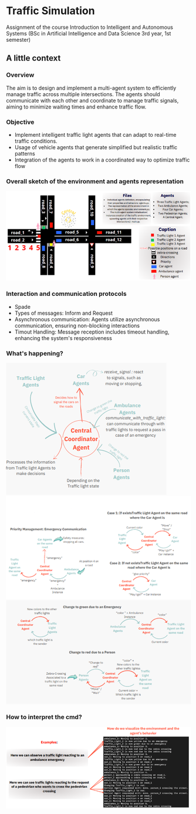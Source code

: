 # Traffic Simulation
Assignment of the course Introduction to Intelligent and Autonomous Systems (BSc in Artificial Intelligence and Data Science 3rd year, 1st semester)

## A little context
### Overview
The aim is to design and implement a multi-agent system to efficiently
manage traffic across multiple intersections. The agents should
communicate with each other and coordinate to manage traffic signals,
aiming to minimize waiting times and enhance traffic flow.

### Objective
* Implement intelligent traffic light agents that can adapt to real-time traffic conditions.
* Usage of vehicle agents that generate simplified but realistic traffic patterns
* Integration of the agents to work in a coordinated way to optimize traffic flow

### Overall sketch of the environment and agents representation
![sketch of the environment](images/sketch.png)

### Interaction and communication protocols
* Spade
* Types of messages: Inform and Request
* Asynchronous communication: Agents utilize asynchronous communication, ensuring non-blocking interactions
* Timout Handling: Message reception includes timeout handling, enhancing the system's responsiveness

### What's happening?
![central_agent](images/central_agent.png)
![central_agent_1](images/central_agent_1.png)
![central_agent_2](images/central_agent_2.png)

### How to interpret the cmd?
![experimental_results](images/experimental_results.png)
